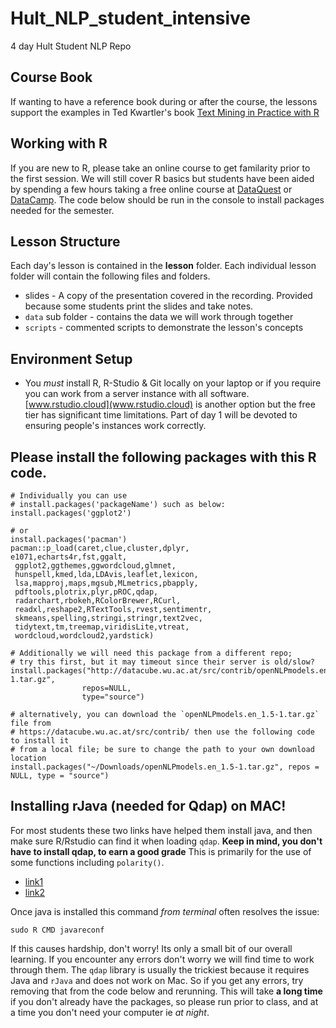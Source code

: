 # Hult_NLP_student_intensive
4 day Hult Student NLP Repo

## Course Book
If wanting to have a reference book during or after the course, the lessons support the examples in Ted Kwartler's book [Text Mining in Practice with R](https://www.amazon.com/Text-Mining-Practice-Ted-Kwartler/dp/1119282012)

## Working with R
If you are new to R, please take an online course to get familarity prior to the first session.  We will still cover R basics but students have been aided by spending a few hours taking a free online course at [DataQuest](www.dataquest.com) or [DataCamp](www.datacamp.com).  The code below should be run in the console to install packages needed for the semester.

## Lesson Structure
Each day's lesson is contained in the **lesson** folder.  Each individual lesson folder will contain the following files and folders.
 
* slides - A copy of the presentation covered in the recording.  Provided because some students print the slides and take notes.
* `data` sub folder - contains the data we will work through together
* `scripts` - commented scripts to demonstrate the lesson's concepts

## Environment Setup

* You *must* install R, R-Studio & Git locally on your laptop or if you require you can work from a server instance with all software. [www.rstudio.cloud](www.rstudio.cloud) is another option but the free tier has significant time limitations. Part of day 1 will be devoted to ensuring people's instances work correctly.

## Please install the following packages with this R code.
```
# Individually you can use 
# install.packages('packageName') such as below:
install.packages('ggplot2')

# or 
install.packages('pacman')
pacman::p_load(caret,clue,cluster,dplyr,
e1071,echarts4r,fst,ggalt,
 ggplot2,ggthemes,ggwordcloud,glmnet,
 hunspell,kmed,lda,LDAvis,leaflet,lexicon,
 lsa,mapproj,maps,mgsub,MLmetrics,pbapply,
 pdftools,plotrix,plyr,pROC,qdap,
 radarchart,rbokeh,RColorBrewer,RCurl, 
 readxl,reshape2,RTextTools,rvest,sentimentr, 
 skmeans,spelling,stringi,stringr,text2vec,
 tidytext,tm,treemap,viridisLite,vtreat,
 wordcloud,wordcloud2,yardstick)

# Additionally we will need this package from a different repo;
# try this first, but it may timeout since their server is old/slow?
install.packages("http://datacube.wu.ac.at/src/contrib/openNLPmodels.en_1.5-1.tar.gz",
                repos=NULL,
                type="source")

# alternatively, you can download the `openNLPmodels.en_1.5-1.tar.gz` file from 
# https://datacube.wu.ac.at/src/contrib/ then use the following code to install it 
# from a local file; be sure to change the path to your own download location
install.packages("~/Downloads/openNLPmodels.en_1.5-1.tar.gz", repos = NULL, type = "source")

```

## Installing rJava (needed for Qdap) on MAC!
For most students these two links have helped them install java, and then make sure R/Rstudio can find it when loading `qdap`.  **Keep in mind, you don't have to install qdap, to earn a good grade** This is primarily for the use of some functions including `polarity()`.

* [link1](https://zhiyzuo.github.io/installation-rJava/)
* [link2](https://stackoverflow.com/questions/63830621/installing-rjava-on-macos-catalina-10-15-6)

Once java is installed this command *from terminal* often resolves the issue:

```
sudo R CMD javareconf
```

If this causes hardship, don't worry! Its only a small bit of our overall learning.
If you encounter any errors don't worry we will find time to work through them.  The `qdap` library is usually the trickiest because it requires Java and `rJava` and does not work on Mac.  So if you get any errors, try removing that from the code below and rerunning.  This will take **a long time** if you don't already have the packages, so please run prior to class, and at a time you don't need your computer ie *at night*.




